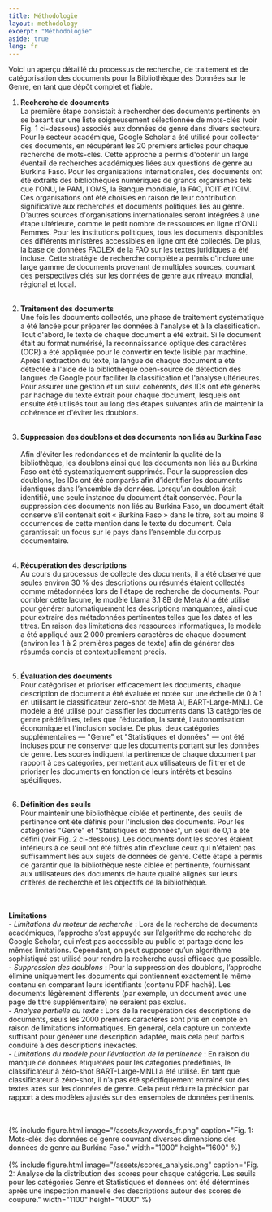 ```yaml
---
title: Méthodologie
layout: methodology
excerpt: "Méthodologie"
aside: true
lang: fr
---
```


Voici un aperçu détaillé du processus de recherche, de traitement et de catégorisation des documents pour la Bibliothèque des Données sur le Genre, en tant que dépôt complet et fiable.

1. **Recherche de documents**
<br/>La première étape consistait à rechercher des documents pertinents en se basant sur une liste soigneusement sélectionnée de mots-clés (voir Fig. 1 ci-dessous) associés aux données de genre dans divers secteurs. Pour le secteur académique, Google Scholar a été utilisé pour collecter des documents, en récupérant les 20 premiers articles pour chaque recherche de mots-clés. Cette approche a permis d'obtenir un large éventail de recherches académiques liées aux questions de genre au Burkina Faso. Pour les organisations internationales, des documents ont été extraits des bibliothèques numériques de grands organismes tels que l'ONU, le PAM, l'OMS, la Banque mondiale, la FAO, l'OIT et l'OIM. Ces organisations ont été choisies en raison de leur contribution significative aux recherches et documents politiques liés au genre. D'autres sources d'organisations internationales seront intégrées à une étape ultérieure, comme le petit nombre de ressources en ligne d'ONU Femmes. Pour les institutions politiques, tous les documents disponibles des différents ministères accessibles en ligne ont été collectés. De plus, la base de données FAOLEX de la FAO sur les textes juridiques a été incluse. Cette stratégie de recherche complète a permis d'inclure une large gamme de documents provenant de multiples sources, couvrant des perspectives clés sur les données de genre aux niveaux mondial, régional et local.
<br/><br/>

2. **Traitement des documents**
<br/>Une fois les documents collectés, une phase de traitement systématique a été lancée pour préparer les données à l'analyse et à la classification. Tout d'abord, le texte de chaque document a été extrait. Si le document était au format numérisé, la reconnaissance optique des caractères (OCR) a été appliquée pour le convertir en texte lisible par machine. Après l'extraction du texte, la langue de chaque document a été détectée à l'aide de la bibliothèque open-source de détection des langues de Google pour faciliter la classification et l'analyse ultérieures. Pour assurer une gestion et un suivi cohérents, des IDs ont été générés par hachage du texte extrait pour chaque document, lesquels ont ensuite été utilisés tout au long des étapes suivantes afin de maintenir la cohérence et d'éviter les doublons.
<br/><br/>

3. **Suppression des doublons et des documents non liés au Burkina Faso**  
<br/>Afin d'éviter les redondances et de maintenir la qualité de la bibliothèque, les doublons ainsi que les documents non liés au Burkina Faso ont été systématiquement supprimés. Pour la suppression des doublons, les IDs ont été comparés afin d’identifier les documents identiques dans l’ensemble de données. Lorsqu’un doublon était identifié, une seule instance du document était conservée. Pour la suppression des documents non liés au Burkina Faso, un document était conservé s’il contenait soit « Burkina Faso » dans le titre, soit au moins 8 occurrences de cette mention dans le texte du document. Cela garantissait un focus sur le pays dans l’ensemble du corpus documentaire.
<br/><br/>

4. **Récupération des descriptions**
<br/>Au cours du processus de collecte des documents, il a été observé que seules environ 30 % des descriptions ou résumés étaient collectés comme métadonnées lors de l'étape de recherche de documents. Pour combler cette lacune, le modèle Llama 3.1 8B de Meta AI a été utilisé pour générer automatiquement les descriptions manquantes, ainsi que pour extraire des métadonnées pertinentes telles que les dates et les titres. En raison des limitations des ressources informatiques, le modèle a été appliqué aux 2 000 premiers caractères de chaque document (environ les 1 à 2 premières pages de texte) afin de générer des résumés concis et contextuellement précis.
<br/><br/>

5. **Évaluation des documents**
<br/>Pour catégoriser et prioriser efficacement les documents, chaque description de document a été évaluée et notée sur une échelle de 0 à 1 en utilisant le classificateur zero-shot de Meta AI, BART-Large-MNLI. Ce modèle a été utilisé pour classifier les documents dans 13 catégories de genre prédéfinies, telles que l'éducation, la santé, l'autonomisation économique et l'inclusion sociale. De plus, deux catégories supplémentaires — "Genre" et "Statistiques et données" — ont été incluses pour ne conserver que les documents portant sur les données de genre. Les scores indiquent la pertinence de chaque document par rapport à ces catégories, permettant aux utilisateurs de filtrer et de prioriser les documents en fonction de leurs intérêts et besoins spécifiques.
<br/><br/>

6. **Définition des seuils**
<br/>Pour maintenir une bibliothèque ciblée et pertinente, des seuils de pertinence ont été définis pour l'inclusion des documents. Pour les catégories "Genre" et "Statistiques et données", un seuil de 0,1 a été défini (voir Fig. 2 ci-dessous). Les documents dont les scores étaient inférieurs à ce seuil ont été filtrés afin d'exclure ceux qui n'étaient pas suffisamment liés aux sujets de données de genre. Cette étape a permis de garantir que la bibliothèque reste ciblée et pertinente, fournissant aux utilisateurs des documents de haute qualité alignés sur leurs critères de recherche et les objectifs de la bibliothèque.
<br/><br/><br/>

**Limitations** <br/> - *Limitations du moteur de recherche* : Lors de la recherche de documents académiques, l’approche s’est appuyée sur l’algorithme de recherche de Google Scholar, qui n’est pas accessible au public et partage donc les mêmes limitations. Cependant, on peut supposer qu’un algorithme sophistiqué est utilisé pour rendre la recherche aussi efficace que possible. <br/>- *Suppression des doublons* : Pour la suppression des doublons, l’approche élimine uniquement les documents qui contiennent exactement le même contenu en comparant leurs identifiants (contenu PDF haché). Les documents légèrement différents (par exemple, un document avec une page de titre supplémentaire) ne seraient pas exclus. <br/>- *Analyse partielle du texte* : Lors de la récupération des descriptions de documents, seuls les 2000 premiers caractères sont pris en compte en raison de limitations informatiques. En général, cela capture un contexte suffisant pour générer une description adaptée, mais cela peut parfois conduire à des descriptions inexactes. <br/>- *Limitations du modèle pour l’évaluation de la pertinence* : En raison du manque de données étiquetées pour les catégories prédéfinies, le classificateur à zéro-shot BART-Large-MNLI a été utilisé. En tant que classificateur à zéro-shot, il n’a pas été spécifiquement entraîné sur des textes axés sur les données de genre. Cela peut réduire la précision par rapport à des modèles ajustés sur des ensembles de données pertinents.  

<br>
<br>
{% include figure.html image="/assets/keywords_fr.png" caption="Fig. 1: Mots-clés des données de genre couvrant diverses dimensions des données de genre au Burkina Faso." width="1000" height="1600" %}


<br>
<br>
{% include figure.html image="/assets/scores_analysis.png" caption="Fig. 2: Analyse de la distribution des scores pour chaque catégorie. Les seuils pour les catégories Genre et Statistiques et données ont été déterminés après une inspection manuelle des descriptions autour des scores de coupure." width="1100" height="4000" %}


